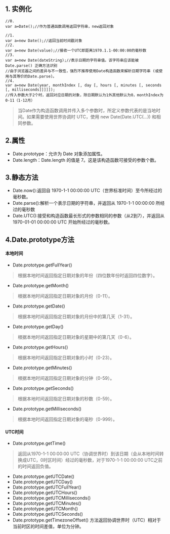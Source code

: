 ## 1. 实例化
```
//0.
var a=Date();//作为普通函数调用返回字符串，new返回对象

//1.
var a=new Date();//返回当前时间戳对象
//2.
var a=new Date(value);//接收一个UTC即距离1970.1.1-00:00:00的毫秒数
//3.
var a=new Date(dateString);//表示日期的字符串值。该字符串应该能被 Date.parse() 正确方法识别
//由于浏览器之间的差异与不一致性，强烈不推荐使用Date构造函数来解析日期字符串 (或使用与其等价的Date.parse)。
//4.
var a=new Date(year, monthIndex [, day [, hours [, minutes [, seconds [, milliseconds]]]]]);
//传入参数大于2个时，返回对应日期的对象，除日期默认为1外其他默认为0，monthIndex为0-11（1-12月）

```
> 当Date作为构造函数调用并传入多个参数时，所定义参数代表的是当地时间。如果需要使用世界协调时 UTC，使用 new Date(Date.UTC(...)) 和相同参数。

## 2.属性
* Date.prototype：允许为 Date 对象添加属性。
* Date.length：Date.length 的值是 7。这是该构造函数可接受的参数个数。

## 3.静态方法
* Date.now():返回自 1970-1-1 00:00:00  UTC（世界标准时间）至今所经过的毫秒数。
* Date.parse():解析一个表示日期的字符串，并返回从 1970-1-1 00:00:00 所经过的毫秒数
* Date.UTC():接受和构造函数最长形式的参数相同的参数（从2到7），并返回从 1970-01-01 00:00:00 UTC 开始所经过的毫秒数。

## 4.Date.prototype方法
#### 本地时间
* Date.prototype.getFullYear()
> 根据本地时间返回指定日期对象的年份（四位数年份时返回四位数字）。

* Date.prototype.getMonth()
> 根据本地时间返回指定日期对象的月份（0-11）。

* Date.prototype.getDate()
> 根据本地时间返回指定日期对象的月份中的第几天（1-31）。
* Date.prototype.getDay()
> 根据本地时间返回指定日期对象的星期中的第几天（0-6）。

* Date.prototype.getHours()
> 根据本地时间返回指定日期对象的小时（0-23）。
* Date.prototype.getMinutes()
>根据本地时间返回指定日期对象的分钟（0-59）。
* Date.prototype.getSeconds()
> 根据本地时间返回指定日期对象的秒数（0-59）。
* Date.prototype.getMilliseconds()
> 根据本地时间返回指定日期对象的毫秒（0-999）。

#### UTC时间
* Date.prototype.getTime()
> 返回从1970-1-1 00:00:00 UTC（协调世界时）到该日期（会从本地时间转换成UTC，0时区时间）经过的毫秒数，对于1970-1-1 00:00:00 UTC之前的时间返回负值。
* Date.prototype.getUTCDate()
* Date.prototype.getUTCDay()
* Date.prototype.getUTCFullYear()
* Date.prototype.getUTCHours()
* Date.prototype.getUTCMilliseconds()
* Date.prototype.getUTCMinutes()
* Date.prototype.getUTCMonth()
* Date.prototype.getUTCSeconds()
* Date.prototype.getTimezoneOffset() 方法返回协调世界时（UTC）相对于当前时区的时间差值，单位为分钟。

